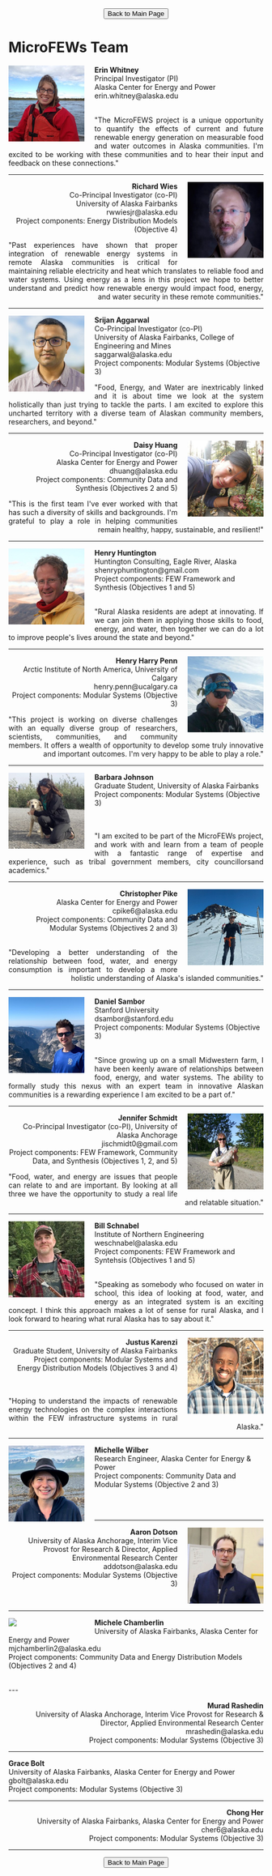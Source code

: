 <form action="https://mjc55.github.io/MicroFEWs_Legacy/" align="center">
<input type="submit" value="Back to Main Page" />
</form>


# MicroFEWs Team

<p>
<img src="Erin_Whitney.jpg" width=150 align="left" style="padding-right: 20px; padding-bottom: 5px;" />
    <b>Erin Whitney</b> <br> 
    Principal Investigator (PI) <br>
    Alaska Center for Energy and Power  <br>
    erin.whitney@alaska.edu <br> 
</p>
<br />
<div style="text-align: justify">
"The MicroFEWS project is a unique opportunity to quantify the effects of current and future renewable energy generation on measurable food and water outcomes in Alaska communities.  I'm excited to be working with these communities and to hear their input and feedback on these connections."
</div>

---
<p style="text-align:right">
<img src="Rich_W.jpg" width=150 align="right" style="padding-left: 20px; padding-bottom: 5px;" />
    <b>Richard Wies</b> <br> 
    Co-Principal Investigator (co-PI) <br>
    University of Alaska Fairbanks <br>
    rwwiesjr@alaska.edu <br> 
    Project components: Energy Distribution Models (Objective 4) <br>
</p>
<div style="text-align: justify; text-align-last: right"> 
"Past experiences have shown that proper integration of renewable energy systems in remote Alaska communities is critical for maintaining reliable electricity and heat which translates to reliable food and water systems. Using energy as a lens in this project we hope to better understand and predict how renewable energy would impact food, energy, and water security in these remote communities."
</div>

---
<p>
<img src="Srijan.jpg" width=150 align="left" style="padding-right: 20px; padding-bottom: 5px;" />
    <b>Srijan Aggarwal</b> <br> 
    Co-Principal Investigator (co-PI) <br>
    University of Alaska Fairbanks, College of Engineering and Mines <br>
    saggarwal@alaska.edu <br> 
    Project components: Modular Systems (Objective 3) <br> 
</p>
<div style="text-align: justify">
"Food, Energy, and Water are inextricably linked and it is about time we look at the system holistically than just trying to tackle the parts. I am excited to explore this uncharted territory with a diverse team of Alaskan community members, researchers, and beyond."
</div>

---
<p style="text-align:right">
<img src="Daisy.jpg" width=150 align="right" style="padding-left: 20px; padding-bottom: 5px;" />
    <b>Daisy Huang</b> <br> 
    Co-Principal Investigator (co-PI) <br>
    Alaska Center for Energy and Power  <br>
    dhuang@alaska.edu <br> 
    Project components: Community Data and Synthesis (Objectives 2 and 5) <br> 
</p>
<div style="text-align: justify; text-align-last: right"> 
"This is the first team I've ever worked with that has such a diversity of skills and backgrounds. I'm grateful to play a role in helping communities remain healthy, happy, sustainable, and resilient!"
</div>

---
<p>
<img src="Henry.jpg" width=150 align="left" style="padding-right: 20px; padding-bottom: 5px;" />
    <b>Henry Huntington</b> <br> 
    Huntington Consulting, Eagle River, Alaska <br>
    shenryphuntington@gmail.com  <br> 
    Project components: FEW Framework and Synthesis (Objectives 1 and 5) <br> 
</p>
<br />
<div style="text-align: justify">
"Rural Alaska residents are adept at innovating. If we can join them in applying those skills to food, energy, and water, then together we can do a lot to improve people's lives around the state and beyond."
</div>

---
<p style="text-align:right">
<img src="Henry_Penn.jpg" width=150 align="right" style="padding-left: 20px; padding-bottom: 5px;" />
    <b>Henry Harry Penn</b> <br> 
    Arctic Institute of North America, University of Calgary  <br>
    henry.penn@ucalgary.ca <br> 
    Project components: Modular Systems (Objective 3) <br> 
</p>
<div style="text-align: justify; text-align-last: right"> 
"This project is working on diverse challenges with an equally diverse group of researchers, scientists, communities, and community members. It offers a wealth of opportunity to develop some truly innovative and important outcomes. I'm very happy to be able to play a role."
</div>

---
<p>
<img src="Barbara_J.jpg" width=150 align="left" style="padding-right: 20px; padding-bottom: 5px;" />
    <b>Barbara Johnson</b> <br> 
    Graduate Student, University of Alaska Fairbanks <br>
    Project components: Modular Systems (Objective 3) <br> 
</p>
<br />
<br />
<div style="text-align: justify">
"I am excited to be part of the MicroFEWs project, and work with and learn from a team of people with a fantastic range of expertise and experience, such as tribal government members, city councillorsand academics."
</div>

---
<p style="text-align:right">
<img src="Chris_P.jpg" width=150 align="right" style="padding-left: 20px; padding-bottom: 5px;" />
    <b>Christopher Pike</b> <br> 
    Alaska Center for Energy and Power <br>
    cpike6@alaska.edu <br> 
    Project components: Community Data and Modular Systems (Objectives 2 and 3) <br> 
</p>
<br />
<div style="text-align: justify; text-align-last: right"> 
"Developing a better understanding of the relationship between food, water, and energy consumption is important to develop a more holistic understanding of Alaska's islanded communities."
</div>

---
<p>
<img src="Dan_Sambor.jpg" width=150 align="left" style="padding-right: 20px; padding-bottom: 5px;" />
    <b>Daniel Sambor</b> <br> 
    Stanford University <br>
    dsambor@stanford.edu <br>
    Project components: Modular Systems (Objective 3) <br> 
</p>
<br />
<div style="text-align: justify">
"Since growing up on a small Midwestern farm, I have been keenly aware of relationships between food, energy, and water systems. The ability to formally study this nexus with an expert team in innovative Alaskan communities is a rewarding experience I am excited to be a part of."
</div>

---
<p style="text-align:right">
<img src="Jenn_S.jpg" width=150 align="right" style="padding-left: 20px; padding-bottom: 5px;" />
    <b>Jennifer Schmidt</b> <br> 
    Co-Principal Investigator (co-PI), University of Alaska Anchorage <br>
    jischmidt0@gmail.com <br> 
    Project components: FEW Framework, Community Data, and Synthesis (Objectives 1, 2, and 5) <br> 
</p>

<div style="text-align: justify; text-align-last: right"> 
"Food, water, and energy are issues that people can relate to and are important. By looking at all three we have the opportunity to study a real life and relatable situation."
</div>

---
<p>
<img src="Bill_S.jpg" width=150 align="left" style="padding-right: 20px; padding-bottom: 5px;" />
    <b>Bill Schnabel</b> <br> 
    Institute of Northern Engineering  <br>
    weschnabel@alaska.edu <br>
    Project components: FEW Framework and Syntehsis (Objectives 1 and 5) <br> 
</p>
<br />
<div style="text-align: justify">
"Speaking as somebody who focused on water in school, this idea of looking at food, water, and energy as an integrated system is an exciting concept. I think this approach makes a lot of sense for rural Alaska, and I look forward to hearing what rural Alaska has to say about it."
</div>

---
<p style="text-align:right">
<img src="Justus.jpg" width=150 align="right" style="padding-left: 20px; padding-bottom: 5px;" />
    <b>Justus Karenzi</b> <br> 
    Graduate Student, University of Alaska Fairbanks <br>
    Project components: Modular Systems and Energy Distribution Models (Objectives 3 and 4) <br> 
</p>
<br />
<br />
<div style="text-align: justify; text-align-last: right"> 
"Hoping to understand the impacts of renewable energy technologies on the complex interactions within the FEW infrastructure systems in rural Alaska."
</div>

---

<p>
<img src="Michelle_Wilber.jpg" width=150 align="left" style="padding-right: 20px; padding-bottom: 5px;" />
    <b>Michelle Wilber</b> <br> 
    Research Engineer, Alaska Center for Energy & Power  <br>
    Project components: Community Data and Modular Systems (Objective 2 and 3) <br> 
</p>
<br />
<br />

---



<p style="text-align:right">
<img src="Aaron_Dotson.jpg" width=150 align="right" style="padding-left: 20px; padding-bottom: 5px;" />
    <b>Aaron Dotson</b> <br> 
    University of Alaska Anchorage, Interim Vice Provost for Research & Director, Applied Environmental Research Center <br>
    addotson@alaska.edu <br>
    Project components: Modular Systems (Objective 3) <br> 
</p>
<br />

---


<p style="text-align:left">
<img src="MJC.PNG" width=150 align="left" style="padding-right: 20px; padding-bottom: 5px;" />
    <b>Michele Chamberlin</b> <br> 
    University of Alaska Fairbanks, Alaska Center for Energy and Power <br>
    mjchamberlin2@alaska.edu <br>
    Project components: Community Data and Energy Distribution Models (Objectives 2 and 4) <br> 
</p>

<br />
---



<p style="text-align:right">
    <b>Murad Rashedin</b> <br> 
    University of Alaska Anchorage, Interim Vice Provost for Research & Director, Applied Environmental Research Center <br>
    mrashedin@alaska.edu <br>
    Project components: Modular Systems (Objective 3) <br> 
</p>

---


<p style="text-align:left">
    <b>Grace Bolt</b> <br> 
    University of Alaska Fairbanks, Alaska Center for Energy and Power <br>
    gbolt@alaska.edu <br>
    Project components: Modular Systems (Objective 3) <br> 
</p>

---


<p style="text-align:right">
    <b>Chong Her</b> <br> 
    University of Alaska Fairbanks, Alaska Center for Energy and Power <br>
    cher6@alaska.edu <br>
    Project components: Modular Systems (Objective 3) <br> 
</p>

---






<form action="https://mjc55.github.io/MicroFEWs_Legacy/" align="center">
<input type="submit" value="Back to Main Page" />
</form>














